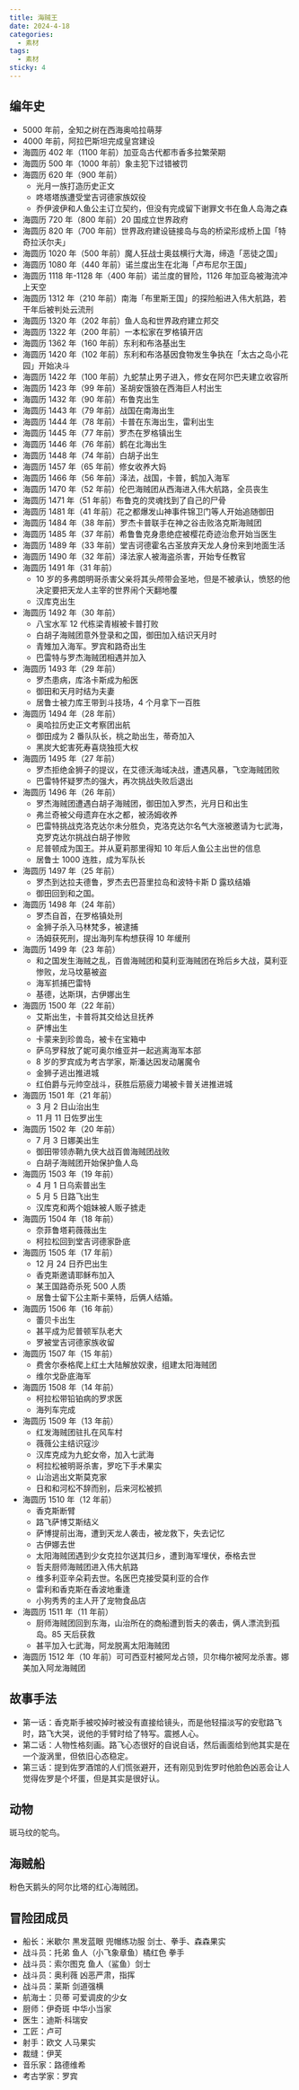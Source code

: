 ```yaml
---
title: 海贼王
date: 2024-4-18
categories:
  - 素材
tags:
  - 素材
sticky: 4
---
```


## 编年史

- 5000 年前，全知之树在西海奥哈拉萌芽
- 4000 年前，阿拉巴斯坦完成皇宫建设
- 海圆历 402 年（1100 年前）加亚岛古代都市香多拉繁荣期
- 海圆历 500 年（1000 年前）象主犯下过错被罚
- 海圆历 620 年（900 年前）
  - 光月一族打造历史正文
  - 咚塔塔族遭受堂吉诃德家族奴役
  - 乔伊波伊和人鱼公主订立契约，但没有完成留下谢罪文书在鱼人岛海之森
- 海圆历 720 年（800 年前）20 国成立世界政府
- 海圆历 820 年（700 年前）世界政府建设链接岛与岛的桥梁形成桥上国「特奇拉沃尔夫」
- 海圆历 1020 年（500 年前）魔人狂战士奥兹横行大海，缔造「恶徒之国」
- 海圆历 1080 年（440 年前）诺兰度出生在北海「卢布尼尔王国」
- 海圆历 1118 年-1128 年（400 年前）诺兰度的冒险，1126 年加亚岛被海流冲上天空
- 海圆历 1312 年（210 年前）南海「布里斯王国」的探险船进入伟大航路，若干年后被判处云流刑
- 海圆历 1320 年（202 年前）鱼人岛和世界政府建立邦交
- 海圆历 1322 年（200 年前）一本松家在罗格镇开店
- 海圆历 1362 年（160 年前）东利和布洛基出生
- 海圆历 1420 年（102 年前）东利和布洛基因食物发生争执在「太古之岛小花园」开始决斗
- 海圆历 1422 年（100 年前）九蛇禁止男子进入，修女在阿尔巴夫建立收容所
- 海圆历 1423 年（99 年前）圣胡安饿狼在西海巨人村出生
- 海圆历 1432 年（90 年前）布鲁克出生
- 海圆历 1443 年（79 年前）战国在南海出生
- 海圆历 1444 年（78 年前）卡普在东海出生，雷利出生
- 海圆历 1445 年（77 年前）罗杰在罗格镇出生
- 海圆历 1446 年（76 年前）鹤在北海出生
- 海圆历 1448 年（74 年前）白胡子出生
- 海圆历 1457 年（65 年前）修女收养大妈
- 海圆历 1466 年（56 年前）泽法，战国，卡普，鹤加入海军
- 海圆历 1470 年（52 年前）伦巴海贼团从西海进入伟大航路，全员丧生
- 海圆历 1471 年（51 年前）布鲁克的灵魂找到了自己的尸骨
- 海圆历 1481 年（41 年前）花之都爆发山神事件锦卫门等人开始追随御田
- 海圆历 1484 年（38 年前）罗杰卡普联手在神之谷击败洛克斯海贼团
- 海圆历 1485 年（37 年前）希鲁鲁克身患绝症被樱花奇迹治愈开始当医生
- 海圆历 1489 年（33 年前）堂吉诃德霍名古圣放弃天龙人身份来到地面生活
- 海圆历 1490 年（32 年前）泽法家人被海盗杀害，开始专任教官
- 海圆历 1491 年（31 年前）
  - 10 岁的多弗朗明哥杀害父亲将其头颅带会圣地，但是不被承认，愤怒的他决定要把天龙人主宰的世界闹个天翻地覆
  - 汉库克出生
- 海圆历 1492 年（30 年前）
  - 八宝水军 12 代栋梁青椒被卡普打败
  - 白胡子海贼团意外登录和之国，御田加入结识天月时
  - 青雉加入海军。罗宾和路奇出生
  - 巴雷特与罗杰海贼团相遇并加入
- 海圆历 1493 年（29 年前）
  - 罗杰患病，库洛卡斯成为船医
  - 御田和天月时结为夫妻
  - 居鲁士被力库王带到斗技场，4 个月拿下一百胜
- 海圆历 1494 年（28 年前）
  - 奥哈拉历史正文考察团出航
  - 御田成为 2 番队队长，桃之助出生，蒂奇加入
  - 黑炭大蛇害死寿喜烧独揽大权
- 海圆历 1495 年（27 年前）
  - 罗杰拒绝金狮子的提议，在艾德沃海域决战，遭遇风暴，飞空海贼团败
  - 巴雷特怀疑罗杰的强大，再次挑战失败后退出
- 海圆历 1496 年（26 年前）
  - 罗杰海贼团遭遇白胡子海贼团，御田加入罗杰，光月日和出生
  - 弗兰奇被父母遗弃在水之都，被汤姆收养
  - 巴雷特挑战克洛克达尔未分胜负，克洛克达尔名气大涨被邀请为七武海，克罗克达尔挑战白胡子惨败
  - 尼普顿成为国王。并从夏莉那里得知 10 年后人鱼公主出世的信息
  - 居鲁士 1000 连胜，成为军队长
- 海圆历 1497 年（25 年前）
  - 罗杰到达拉夫德鲁，罗杰去巴苔里拉岛和波特卡斯 D 露玖结婚
  - 御田回到和之国。
- 海圆历 1498 年（24 年前）
  - 罗杰自首，在罗格镇处刑
  - 金狮子杀入马林梵多，被逮捕
  - 汤姆获死刑，提出海列车构想获得 10 年缓刑
- 海圆历 1499 年（23 年前）
  - 和之国发生海贼之乱，百兽海贼团和莫利亚海贼团在玲后乡大战，莫利亚惨败，龙马坟墓被盗
  - 海军抓捕巴雷特
  - 基德，达斯琪，古伊娜出生
- 海圆历 1500 年（22 年前）
  - 艾斯出生，卡普将其交给达旦抚养
  - 萨博出生
  - 卡蒙来到珍兽岛，被卡在宝箱中
  - 萨乌罗释放了妮可奥尔维亚并一起逃离海军本部
  - 8 岁的罗宾成为考古学家，斯潘达因发动屠魔令
  - 金狮子逃出推进城
  - 红伯爵与元帅空战斗，获胜后筋疲力竭被卡普关进推进城
- 海圆历 1501 年（21 年前）
  - 3 月 2 日山治出生
  - 11 月 11 日佐罗出生
- 海圆历 1502 年（20 年前）
  - 7 月 3 日娜美出生
  - 御田带领赤鞘九侠大战百兽海贼团战败
  - 白胡子海贼团开始保护鱼人岛
- 海圆历 1503 年（19 年前）
  - 4 月 1 日乌索普出生
  - 5 月 5 日路飞出生
  - 汉库克和两个姐妹被人贩子掳走
- 海圆历 1504 年（18 年前）
  - 奈菲鲁塔莉薇薇出生
  - 柯拉松回到堂吉诃德家卧底
- 海圆历 1505 年（17 年前）
  - 12 月 24 日乔巴出生
  - 香克斯邀请耶稣布加入
  - 某王国路奇杀死 500 人质
  - 居鲁士留下公主斯卡莱特，后俩人结婚。
- 海圆历 1506 年（16 年前）
  - 蕾贝卡出生
  - 甚平成为尼普顿军队老大
  - 罗被堂吉诃德家族收留
- 海圆历 1507 年（15 年前）
  - 费舍尔泰格爬上红土大陆解放奴隶，组建太阳海贼团
  - 维尔戈卧底海军
- 海圆历 1508 年（14 年前）
  - 柯拉松带铅铂病的罗求医
  - 海列车完成
- 海圆历 1509 年（13 年前）
  - 红发海贼团驻扎在风车村
  - 薇薇公主结识寇沙
  - 汉库克成为九蛇女帝，加入七武海
  - 柯拉松被明哥杀害，罗吃下手术果实
  - 山治逃出文斯莫克家
  - 日和和河松不辞而别，后来河松被抓
- 海圆历 1510 年（12 年前）
  - 香克斯断臂
  - 路飞萨博艾斯结义
  - 萨博提前出海，遭到天龙人袭击，被龙救下，失去记忆
  - 古伊娜去世
  - 太阳海贼团遇到少女克拉尔送其归乡，遭到海军埋伏，泰格去世
  - 哲夫厨师海贼团进入伟大航路
  - 维多利亚辛朵莉去世。名医巴克接受莫利亚的合作
  - 雷利和香克斯在香波地重逢
  - 小狗秀秀的主人开了宠物食品店
- 海圆历 1511 年（11 年前）
  - 厨师海贼团回到东海，山治所在的商船遭到哲夫的袭击，俩人漂流到孤岛。85 天后获救
  - 甚平加入七武海，阿龙脱离太阳海贼团
- 海圆历 1512 年（10 年前）可可西亚村被阿龙占领，贝尔梅尔被阿龙杀害。娜美加入阿龙海贼团

## 故事手法

- 第一话：香克斯手被咬掉时被没有直接给镜头，而是他轻描淡写的安慰路飞时，路飞大哭，说他的手臂时给了特写。震撼人心。
- 第二话：人物性格刻画。路飞心态很好的自说自话，然后画面给到他其实是在一个漩涡里，但依旧心态稳定。
- 第三话：提到佐罗酒馆的人们慌张避开，还有刚见到佐罗时他脸色凶恶会让人觉得佐罗是个坏蛋，但是其实是很好认。

## 动物

斑马纹的鸵鸟。

## 海贼船

粉色天鹅头的阿尔比塔的红心海贼团。

## 冒险团成员

- 船长：米歇尔 黒发蓝眼 兜帽练功服 剑士、拳手、森森果实
- 战斗员：托弟 鱼人（小飞象章鱼）橘红色 拳手
- 战斗员：索尔图克 鱼人（鲨鱼）剑士
- 战斗员：奥利薇 凶恶严肃，指挥
- 战斗员：莱斯 剑道强横
- 航海士：贝蒂 可爱调皮的少女
- 厨师：伊奇斑 中华小当家
- 医生：迪斯·科瑞安
- 工匠：卢可
- 射手：欧文 人马果实
- 裁缝：伊芙
- 音乐家：路德维希
- 考古学家：罗宾
